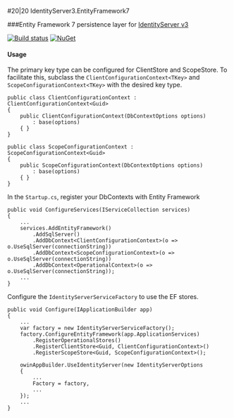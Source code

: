 #20|20 IdentityServer3.EntityFramework7

###Entity Framework 7 persistence layer for [IdentityServer v3](https://github.com/IdentityServer/IdentityServer3)

[![Build status](https://ci.appveyor.com/api/projects/status/a5fpfldw17icqq8l/branch/master?svg=true)](https://ci.appveyor.com/project/2020IP/twentytwenty-identityserver3-entityframework7/branch/master)
[![NuGet](https://img.shields.io/nuget/v/TwentyTwenty.IdentityServer3.EntityFramework7.svg)](https://www.nuget.org/packages/TwentyTwenty.IdentityServer3.EntityFramework7/)

#### Usage
The primary key type can be configured for ClientStore and ScopeStore.  To facilitate this, subclass the `ClientConfigurationContext<TKey>` and `ScopeConfigurationContext<TKey>` with the desired key type.
```
public class ClientConfigurationContext : ClientConfigurationContext<Guid>
{
	public ClientConfigurationContext(DbContextOptions options)
		: base(options)
	{ }
}

public class ScopeConfigurationContext : ScopeConfigurationContext<Guid>
{
	public ScopeConfigurationContext(DbContextOptions options)
		: base(options)
	{ }
}
```
In the `Startup.cs`, register your DbContexts with Entity Framework
```
public void ConfigureServices(IServiceCollection services)
{
	...
	services.AddEntityFramework()
		.AddSqlServer()
		.AddDbContext<ClientConfigurationContext>(o => o.UseSqlServer(connectionString))
		.AddDbContext<ScopeConfigurationContext>(o => o.UseSqlServer(connectionString))
		.AddDbContext<OperationalContext>(o => o.UseSqlServer(connectionString));
	...
}
```
Configure the `IdentityServerServiceFactory` to use the EF stores.
```
public void Configure(IApplicationBuilder app)
{
	...
	var factory = new IdentityServerServiceFactory();
	factory.ConfigureEntityFramework(app.ApplicationServices)
		.RegisterOperationalStores()
		.RegisterClientStore<Guid, ClientConfigurationContext>()
		.RegisterScopeStore<Guid, ScopeConfigurationContext>();

	owinAppBuilder.UseIdentityServer(new IdentityServerOptions
	{
		...
		Factory = factory,
		...
	});
	...
}
```
